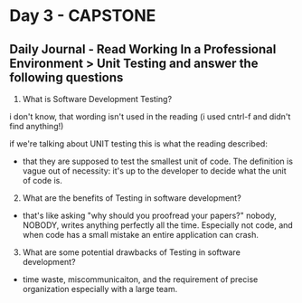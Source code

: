 # Day 3 - CAPSTONE

## Daily Journal - Read Working In a Professional Environment > Unit Testing and answer the following questions

1. What is Software Development Testing?

i don't know, that wording isn't used in the reading 
(i used cntrl-f and didn't find anything!)

if we're talking about UNIT testing this is what the reading described:
- that they are supposed to test the smallest unit of code. The definition is vague out of necessity: it's up to the developer to decide what the unit of code is.

2. What are the benefits of Testing in software development?

- that's like asking "why should you proofread your papers?" nobody, NOBODY, writes anything perfectly all the time. Especially not code, and when code has a small mistake an entire application can crash.

3. What are some potential drawbacks of Testing in software development?

- time waste, miscommunicaiton, and the requirement of precise organization especially with a large team. 




